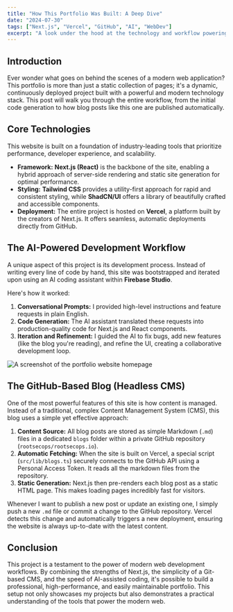 ```yaml
---
title: "How This Portfolio Was Built: A Deep Dive"
date: "2024-07-30"
tags: ["Next.js", "Vercel", "GitHub", "AI", "WebDev"]
excerpt: "A look under the hood at the technology and workflow powering this website, from AI-driven development to a Git-based content management system."
---
```


## Introduction

Ever wonder what goes on behind the scenes of a modern web application? This portfolio is more than just a static collection of pages; it's a dynamic, continuously deployed project built with a powerful and modern technology stack. This post will walk you through the entire workflow, from the initial code generation to how blog posts like this one are published automatically.

## Core Technologies

This website is built on a foundation of industry-leading tools that prioritize performance, developer experience, and scalability.

- **Framework:** **Next.js (React)** is the backbone of the site, enabling a hybrid approach of server-side rendering and static site generation for optimal performance.
- **Styling:** **Tailwind CSS** provides a utility-first approach for rapid and consistent styling, while **ShadCN/UI** offers a library of beautifully crafted and accessible components.
- **Deployment:** The entire project is hosted on **Vercel**, a platform built by the creators of Next.js. It offers seamless, automatic deployments directly from GitHub.

## The AI-Powered Development Workflow

A unique aspect of this project is its development process. Instead of writing every line of code by hand, this site was bootstrapped and iterated upon using an AI coding assistant within **Firebase Studio**.

Here's how it worked:
1.  **Conversational Prompts:** I provided high-level instructions and feature requests in plain English.
2.  **Code Generation:** The AI assistant translated these requests into production-quality code for Next.js and React components.
3.  **Iteration and Refinement:** I guided the AI to fix bugs, add new features (like the blog you're reading), and refine the UI, creating a collaborative development loop.

![A screenshot of the portfolio website homepage](https://raw.githubusercontent.com/rootsecops/rootsecops/refs/heads/main/assets/portfolio.png)

## The GitHub-Based Blog (Headless CMS)

One of the most powerful features of this site is how content is managed. Instead of a traditional, complex Content Management System (CMS), this blog uses a simple yet effective approach:

1.  **Content Source:** All blog posts are stored as simple Markdown (`.md`) files in a dedicated `blogs` folder within a private GitHub repository (`rootsecops/rootsecops.io`).
2.  **Automatic Fetching:** When the site is built on Vercel, a special script (`src/lib/blogs.ts`) securely connects to the GitHub API using a Personal Access Token. It reads all the markdown files from the repository.
3.  **Static Generation:** Next.js then pre-renders each blog post as a static HTML page. This makes loading pages incredibly fast for visitors.

Whenever I want to publish a new post or update an existing one, I simply push a new `.md` file or commit a change to the GitHub repository. Vercel detects this change and automatically triggers a new deployment, ensuring the website is always up-to-date with the latest content.

## Conclusion

This project is a testament to the power of modern web development workflows. By combining the strengths of Next.js, the simplicity of a Git-based CMS, and the speed of AI-assisted coding, it's possible to build a professional, high-performance, and easily maintainable portfolio. This setup not only showcases my projects but also demonstrates a practical understanding of the tools that power the modern web.